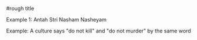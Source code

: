 #rough title

Example 1: Antah Stri Nasham Nasheyam

Example:
A culture says "do not kill" and "do not murder" by the same word
